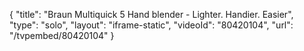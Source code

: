 {
    "title": "Braun Multiquick 5 Hand blender - Lighter. Handier. Easier",
    "type": "solo",
    "layout": "iframe-static",
    "videoId": "80420104",
    "url": "\/tvpembed\/80420104"
}